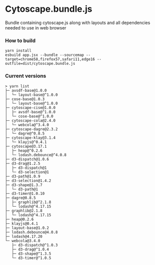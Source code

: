 # Cytoscape.bundle.js

Bundle containing cytoscape.js along with layouts and all dependencies needed to use in web browser

### How to build

```
yarn install
esbuild app.jsx --bundle --sourcemap --target=chrome58,firefox57,safari11,edge16 --outfile=dist/cytoscape.bundle.js
```


### Current versions

```
> yarn list
├─ avsdf-base@1.0.0
│  └─ layout-base@^1.0.0
├─ cose-base@1.0.3
│  └─ layout-base@^1.0.0
├─ cytoscape-cise@1.0.0
│  ├─ avsdf-base@^1.0.0
│  └─ cose-base@^1.0.0
├─ cytoscape-cola@2.4.0
│  └─ webcola@^3.4.0
├─ cytoscape-dagre@2.3.2
│  └─ dagre@^0.8.5
├─ cytoscape-klay@3.1.4
│  └─ klayjs@^0.4.1
├─ cytoscape@3.17.1
│  ├─ heap@^0.2.6
│  └─ lodash.debounce@^4.0.8
├─ d3-dispatch@1.0.6
├─ d3-drag@1.2.5
│  ├─ d3-dispatch@1
│  └─ d3-selection@1
├─ d3-path@1.0.9
├─ d3-selection@1.4.2
├─ d3-shape@1.3.7
│  └─ d3-path@1
├─ d3-timer@1.0.10
├─ dagre@0.8.5
│  ├─ graphlib@^2.1.8
│  └─ lodash@^4.17.15
├─ graphlib@2.1.8
│  └─ lodash@^4.17.15
├─ heap@0.2.6
├─ klayjs@0.4.1
├─ layout-base@1.0.2
├─ lodash.debounce@4.0.8
├─ lodash@4.17.20
└─ webcola@3.4.0
   ├─ d3-dispatch@^1.0.3
   ├─ d3-drag@^1.0.4
   ├─ d3-shape@^1.3.5
   └─ d3-timer@^1.0.5
```
